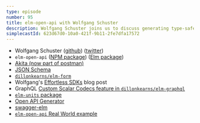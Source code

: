 ```yaml
---
type: episode
number: 95
title: elm-open-api with Wolfgang Schuster
description: Wolfgang Schuster joins us to discuss generating type-safe SDKs using elm-open-api.
simplecastId: 623d67d0-10a0-421f-9b11-2fe7dfa17572
---
```


- Wolfgang Schuster ([github](https://github.com/wolfadex)) ([twitter](https://twitter.com/wolfadex))
- `elm-open-api` ([NPM package](https://www.npmjs.com/package/elm-open-api)) ([Elm package](https://package.elm-lang.org/packages/wolfadex/elm-open-api/latest/))
- [Akita (now part of postman)](https://www.akitasoftware.com/blog-posts/announcing-akita-has-joined-postman)
- [JSON Schema](https://json-schema.org/)
- [`dillonkearns/elm-form`](https://package.elm-lang.org/packages/dillonkearns/elm-form/latest/)
- Wolfgang's [Effortless SDKs](https://wolfgangschuster.wordpress.com/2023/10/08/effortless-sdks/) blog post
- GraphQL [Custom Scalar Codecs feature in `dillonkearns/elm-graphql`](https://github.com/dillonkearns/elm-graphql/blob/master/FAQ.md#why-are-all-my-scalars-strings-how-do-i-turn-it-into-other-types-like-float-or-timeposix)
- [`elm-units` package](https://package.elm-lang.org/packages/ianmackenzie/elm-units/latest/)
- [Open API Generator](https://openapi-generator.tech/)
- [swagger-elm](https://github.com/ahultgren/swagger-elm)
- [`elm-open-api` Real World example](https://github.com/wolfadex/realworld-app)
